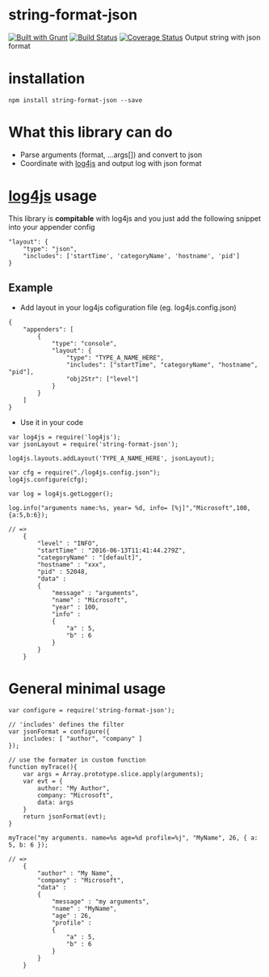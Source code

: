 # string-format-json
[![Built with Grunt](https://cdn.gruntjs.com/builtwith.png)](http://gruntjs.com/)
[![Build Status](https://travis-ci.org/danny8002/string-format-json.svg?branch=master)](https://travis-ci.org/danny8002/string-format-json)
[![Coverage Status](https://coveralls.io/repos/github/danny8002/string-format-json/badge.svg?branch=master)](https://coveralls.io/github/danny8002/string-format-json?branch=master)
Output string with json format

# installation
```
npm install string-format-json --save
```

# What this library can do
  - Parse arguments (format, ...args[]) and convert to json
  - Coordinate with [log4js](https://github.com/nomiddlename/log4js-node) and output log with json format

# [log4js](https://github.com/nomiddlename/log4js-node) usage
This library is **compitable** with log4js and you just add the following snippet into your appender config
```
"layout": {
    "type": "json",
    "includes": ['startTime', 'categoryName', 'hostname', 'pid']
}
```
## Example
- Add layout in your log4js cofiguration file (eg. log4js.config.json)
```
{
    "appenders": [
        {
            "type": "console",
            "layout": {
                "type": "TYPE_A_NAME_HERE",
                "includes": ["startTime", "categoryName", "hostname", "pid"],
                "obj2Str": ["level"]
            }
        }
    ]
}
```
- Use it in your code

```
var log4js = require('log4js');
var jsonLayout = require('string-format-json');

log4js.layouts.addLayout('TYPE_A_NAME_HERE', jsonLayout);

var cfg = require("./log4js.config.json");
log4js.configure(cfg);

var log = log4js.getLogger();

log.info("arguments name:%s, year= %d, info= [%j]","Microsoft",100,{a:5,b:6});

// =>
    {
        "level" : "INFO",
        "startTime" : "2016-06-13T11:41:44.279Z",
        "categoryName" : "[default]",
        "hostname" : "xxx",
        "pid" : 52048,
        "data" :
        {
            "message" : "arguments",
            "name" : "Microsoft",
            "year" : 100,
            "info" :
            {
                "a" : 5,
                "b" : 6
            }
        }
    }
```

# General minimal usage
```
var configure = require('string-format-json');

// 'includes' defines the filter 
var jsonFormat = configure({
    includes: [ "author", "company" ]
});

// use the formater in custom function
function myTrace(){
    var args = Array.prototype.slice.apply(arguments);
    var evt = {
        author: "My Author",
        company: "Microsoft",
        data: args
    }
    return jsonFormat(evt);
}

myTrace("my arguments. name=%s age=%d profile=%j", "MyName", 26, { a: 5, b: 6 });

// => 
    {
        "author" : "My Name",
        "company" : "Microsoft",
        "data" :
        {
            "message" : "my arguments",
            "name" : "MyName",
            "age" : 26,
            "profile" :
            {
                "a" : 5,
                "b" : 6
            }
        }
    }

```
